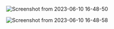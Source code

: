 ![Screenshot from 2023-06-10 16-48-50](https://github.com/hebamuh68/Go-lang/assets/69214737/45d4e3ff-6ca7-4b42-aa5c-de982a349d75)

![Screenshot from 2023-06-10 16-48-58](https://github.com/hebamuh68/Go-lang/assets/69214737/cfa75277-e6df-48e4-b281-bd4db8e1f3da)
